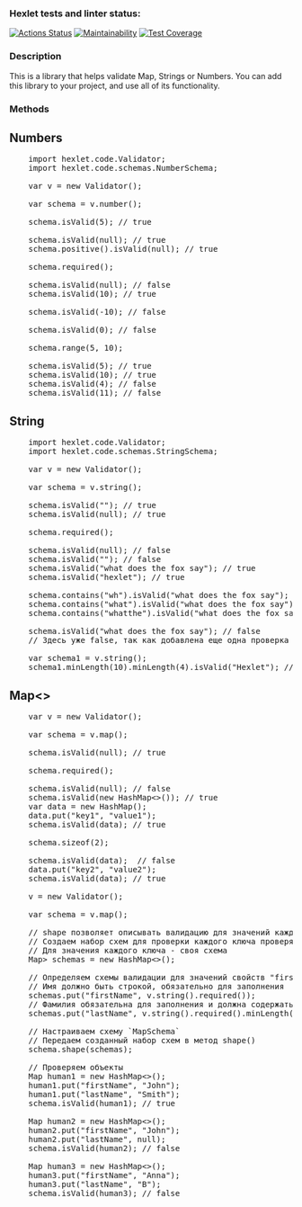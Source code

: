 ### Hexlet tests and linter status:
[![Actions Status](https://github.com/ArkadiiMalygin/java-project-78/actions/workflows/hexlet-check.yml/badge.svg)](https://github.com/ArkadiiMalygin/java-project-78/actions)
[![Maintainability](https://api.codeclimate.com/v1/badges/7ce817444db444685eee/maintainability)](https://codeclimate.com/github/ArkadiiMalygin/java-project-78/maintainability)
[![Test Coverage](https://api.codeclimate.com/v1/badges/7ce817444db444685eee/test_coverage)](https://codeclimate.com/github/ArkadiiMalygin/java-project-78/test_coverage)

### Description
This is a library that helps validate Map, Strings or Numbers. You can add this library to your project, and use all of its functionality.

### Methods

## Numbers
<pre>
    import hexlet.code.Validator;
    import hexlet.code.schemas.NumberSchema;
    
    var v = new Validator();
    
    var schema = v.number();
    
    schema.isValid(5); // true

    schema.isValid(null); // true
    schema.positive().isValid(null); // true
    
    schema.required();
    
    schema.isValid(null); // false
    schema.isValid(10); // true

    schema.isValid(-10); // false
    
    schema.isValid(0); // false
    
    schema.range(5, 10);
    
    schema.isValid(5); // true
    schema.isValid(10); // true
    schema.isValid(4); // false
    schema.isValid(11); // false
</pre>


## String
<pre>
    import hexlet.code.Validator;
    import hexlet.code.schemas.StringSchema;
    
    var v = new Validator();
    
    var schema = v.string();

    schema.isValid(""); // true
    schema.isValid(null); // true
    
    schema.required();
    
    schema.isValid(null); // false
    schema.isValid(""); // false
    schema.isValid("what does the fox say"); // true
    schema.isValid("hexlet"); // true
    
    schema.contains("wh").isValid("what does the fox say"); // true
    schema.contains("what").isValid("what does the fox say"); // true
    schema.contains("whatthe").isValid("what does the fox say"); // false
    
    schema.isValid("what does the fox say"); // false
    // Здесь уже false, так как добавлена еще одна проверка contains("whatthe")
    
    var schema1 = v.string();
    schema1.minLength(10).minLength(4).isValid("Hexlet"); // true
</pre>

## Map<>
<pre>
    var v = new Validator();

    var schema = v.map();
    
    schema.isValid(null); // true
    
    schema.required();
    
    schema.isValid(null); // false
    schema.isValid(new HashMap<>()); // true
    var data = new HashMap<String, String>();
    data.put("key1", "value1");
    schema.isValid(data); // true
    
    schema.sizeof(2);
    
    schema.isValid(data);  // false
    data.put("key2", "value2");
    schema.isValid(data); // true

    v = new Validator();

    var schema = v.map();
    
    // shape позволяет описывать валидацию для значений каждого ключа объекта Map
    // Создаем набор схем для проверки каждого ключа проверяемого объекта
    // Для значения каждого ключа - своя схема
    Map<String, BaseSchema<String>> schemas = new HashMap<>();
    
    // Определяем схемы валидации для значений свойств "firstName" и "lastName"
    // Имя должно быть строкой, обязательно для заполнения
    schemas.put("firstName", v.string().required());
    // Фамилия обязательна для заполнения и должна содержать не менее 2 символов
    schemas.put("lastName", v.string().required().minLength(2));
    
    // Настраиваем схему `MapSchema`
    // Передаем созданный набор схем в метод shape()
    schema.shape(schemas);
    
    // Проверяем объекты
    Map<String, String> human1 = new HashMap<>();
    human1.put("firstName", "John");
    human1.put("lastName", "Smith");
    schema.isValid(human1); // true
    
    Map<String, String> human2 = new HashMap<>();
    human2.put("firstName", "John");
    human2.put("lastName", null);
    schema.isValid(human2); // false
    
    Map<String, String> human3 = new HashMap<>();
    human3.put("firstName", "Anna");
    human3.put("lastName", "B");
    schema.isValid(human3); // false
</pre>